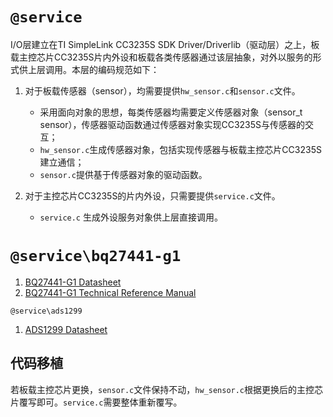 `@service`
================
I/O层建立在TI SimpleLink CC3235S SDK Driver/Driverlib（驱动层）之上，板载主控芯片CC3235S片内外设和板载各类传感器通过该层抽象，对外以服务的形式供上层调用。本层的编码规范如下：

1. 对于板载传感器（sensor），均需要提供`hw_sensor.c`和`sensor.c`文件。

    - 采用面向对象的思想，每类传感器均需要定义传感器对象（sensor_t sensor），传感器驱动函数通过传感器对象实现CC3235S与传感器的交互；
    - `hw_sensor.c`生成传感器对象，包括实现传感器与板载主控芯片CC3235S建立通信；
    - `sensor.c`提供基于传感器对象的驱动函数。

2. 对于主控芯片CC3235S的片内外设，只需要提供`service.c`文件。
    
    - `service.c` 生成外设服务对象供上层直接调用。

`@service\bq27441-g1`
================
1. [BQ27441-G1 Datasheet](http://www.ti.com/lit/ds/symlink/bq27441-g1.pdf)
2. [BQ27441-G1 Technical Reference Manual](https://www.ti.com.cn/cn/lit/ug/sluuac9a/sluuac9a.pdf?ts=1646275394089&ref_url=https%253A%252F%252Fwww.ti.com.cn%252Fproduct%252Fcn%252FBQ27441-G1)

`@service\ads1299`
1. [ADS1299 Datasheet](https://www.ti.com.cn/cn/lit/ds/symlink/ads1299.pdf?ts=1646205655715&ref_url=https%253A%252F%252Fwww.ti.com.cn%252Fproduct%252Fcn%252FADS1299)


## 代码移植
若板载主控芯片更换，`sensor.c`文件保持不动，`hw_sensor.c`根据更换后的主控芯片覆写即可。`service.c`需要整体重新覆写。